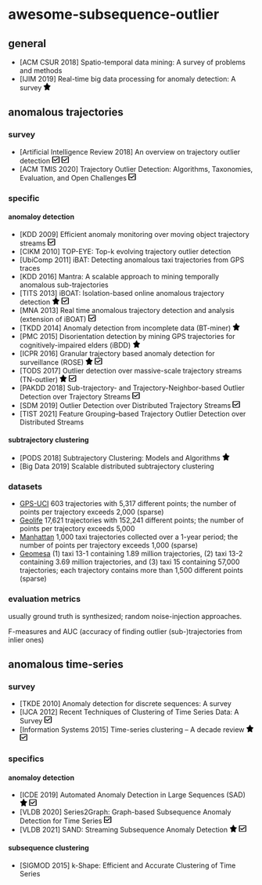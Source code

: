 # awesome-subsequence-outlier

## general

- [ACM CSUR 2018] Spatio-temporal data mining: A survey of problems and methods
- [IJIM 2019] Real-time big data processing for anomaly detection: A survey <img src="star-solid.svg" width="15" height="15">

## anomalous trajectories

### survey

- [Artificial Intelligence Review 2018] An overview on trajectory outlier detection <img src="check-square-regular.svg" width="15" height="15"> <img src="check-square-regular.svg" width="15" height="15">
- [ACM TMIS 2020] Trajectory Outlier Detection: Algorithms, Taxonomies, Evaluation, and Open Challenges <img src="check-square-regular.svg" width="15" height="15">

### specific

#### anomaloy detection

- [KDD 2009] Efficient anomaly monitoring over moving object trajectory streams <img src="check-square-regular.svg" width="15" height="15">
- [CIKM 2010] TOP-EYE: Top-k evolving trajectory outlier detection
- [UbiComp 2011] iBAT: Detecting anomalous taxi trajectories from GPS traces
- [KDD 2016] Mantra: A scalable approach to mining temporally anomalous sub-trajectories
- [TITS 2013] iBOAT: Isolation-based online anomalous trajectory detection <img src="star-solid.svg" width="15" height="15"> <img src="check-square-regular.svg" width="15" height="15">
- [MNA 2013] Real time anomalous trajectory detection and analysis (extension of iBOAT) <img src="check-square-regular.svg" width="15" height="15">
- [TKDD 2014] Anomaly detection from incomplete data (BT-miner) <img src="star-solid.svg" width="15" height="15">
- [PMC 2015] Disorientation detection by mining GPS trajectories for cognitively-impaired elders (iBDD) <img src="star-solid.svg" width="15" height="15">
- [ICPR 2016] Granular trajectory based anomaly detection for surveillance (ROSE) <img src="star-solid.svg" width="15" height="15"> <img src="check-square-regular.svg" width="15" height="15">
- [TODS 2017] Outlier detection over massive-scale trajectory streams (TN-outlier) <img src="star-solid.svg" width="15" height="15"> <img src="check-square-regular.svg" width="15" height="15">
- [PAKDD 2018] Sub-trajectory- and Trajectory-Neighbor-based Outlier Detection over Trajectory Streams <img src="check-square-regular.svg" width="15" height="15">
- [SDM 2019] Outlier Detection over Distributed Trajectory Streams <img src="check-square-regular.svg" width="15" height="15">
- [TIST 2021] Feature Grouping–based Trajectory Outlier Detection over Distributed Streams

#### subtrajectory clustering

- [PODS 2018] Subtrajectory Clustering: Models and Algorithms <img src="star-solid.svg" width="15" height="15">
- [Big Data 2019] Scalable distributed subtrajectory clustering

### datasets

- [GPS-UCI](https://archive.ics.uci.edu/ml/datasets/) 603 trajectories with 5,317 different points; the number of points per trajectory exceeds 2,000 (sparse)
- [Geolife](https://www.microsoft.com/en-us/research/publication/geolife-gps-trajectory-dataset-user-guide/) 17,621 trajectories with 152,241 different points; the number of points per trajectory exceeds 5,000
- [Manhattan](https://www.cs.cornell.edu/~arb/data/Manhattan-taxi-trajectories/)  1,000 taxi trajectories collected over a 1-year period; the number of points per trajectory exceeds 1,000 (sparse)
- [Geomesa](https://www.geomesa.org/) (1) taxi 13-1 containing 1.89 million trajectories, (2) taxi 13-2 containing 3.69 million trajectories, and (3) taxi 15 containing 57,000 trajectories; each trajectory contains more than 1,500 different points (sparse)

### evaluation metrics

usually ground truth is synthesized; random noise-injection approaches.

F-measures and AUC (accuracy of finding outlier (sub-)trajectories from inlier ones)

## anomalous time-series

### survey

- [TKDE 2010] Anomaly detection for discrete sequences: A survey
- [IJCA 2012] Recent Techniques of Clustering of Time Series Data: A Survey <img src="check-square-regular.svg" width="15" height="15">
- [Information Systems 2015] Time-series clustering – A decade review <img src="star-solid.svg" width="15" height="15"> <img src="check-square-regular.svg" width="15" height="15">

### specifics

#### anomaloy detection

- [ICDE 2019] Automated Anomaly Detection in Large Sequences (SAD) <img src="star-solid.svg" width="15" height="15"> <img src="check-square-regular.svg" width="15" height="15">
- [VLDB 2020] Series2Graph: Graph-based Subsequence Anomaly Detection for Time Series <img src="check-square-regular.svg" width="15" height="15">
- [VLDB 2021] SAND: Streaming Subsequence Anomaly Detection <img src="star-solid.svg" width="15" height="15"> <img src="check-square-regular.svg" width="15" height="15">

#### subsequence clustering

- [SIGMOD 2015] k-Shape: Efficient and Accurate Clustering of Time Series
